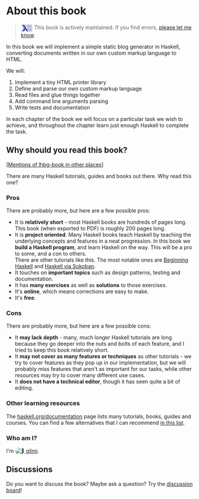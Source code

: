 # About this book

> <img src="book-logo-transparent.png" alt="book logo" style="max-height: 1.5em; vertical-align: top"> This book is actively maintained. If you find errors, [please let me know](https://github.com/soupi/learn-haskell-blog-generator/issues).

<!--
<div style="text-align: center">
  <img src="book-logo-transparent.png" alt="book logo" style="max-width: 40%">
</div>
-->

In this book we will implement a simple static blog generator in Haskell,
converting documents written in our own custom markup language to HTML.

We will:

1. Implement a tiny HTML printer library
2. Define and parse our own custom markup language
3. Read files and glue things together
4. Add command line arguments parsing
5. Write tests and documentation

In each chapter of the book we will focus on a particular task we wish to achieve,
and throughout the chapter learn just enough Haskell to complete the task.

## Why should you read this book?

[[Mentions of lhbg-book in other places](https://github.com/soupi/learn-haskell-blog-generator/discussions/67)]

There are many Haskell tutorials, guides and books out there. Why read this one?

### Pros

There are probably more, but here are a few possible pros:

- It is **relatively short** - most Haskell books are hundreds of pages long.
  This book (when exported to PDF) is roughly 200 pages long.
- It is **project oriented**. Many Haskell books teach Haskell by teaching the underlying
  concepts and features in a neat progression. In this book we **build a Haskell program**,
  and learn Haskell on the way. This will be a pro to some, and a con to others.<br>
  There are other tutorials like this. The most notable ones are
  [Beginning Haskell](https://www.apress.com/gp/book/9781430262510#otherversion=9781430262503)
  and [Haskell via Sokoban](https://haskell-via-sokoban.nomeata.de/).
- It touches on **important topics** such as design patterns, testing and documentation.
- It has **many exercises** as well as **solutions** to those exercises.
- It's **online**, which means corrections are easy to make.
- It's **free**.

### Cons

There are probably more, but here are a few possible cons:

- It **may lack depth** - many, much longer Haskell tutorials are long because they go
  deeper into the nuts and bolts of each feature, and I tried to keep this book relatively short.
- It **may not cover as many features or techniques** as other tutorials -
  we try to cover features as they pop up in our implementation, but we will
  probably miss features that aren't as important for our tasks,
  while other resources may try to cover many different use cases.
- It **does not have a technical editor**, though it has seen quite a bit of editing.

### Other learning resources

The [haskell.org/documentation](https://www.haskell.org/documentation/) page lists
many tutorials, books, guides and courses. You can find a few alternatives that I can
recommend [in this list](https://github.com/soupi/haskell-study-plan#about-this-guide).

### Who am I?

I'm
[<img src="https://avatars.githubusercontent.com/u/8547573" alt="🐨" style="border-radius: 100px; max-height: 1.5em; vertical-align: top">
gilmi](https://gilmi.me).

## Discussions

Do you want to discuss the book? Maybe ask a question?
Try the [discussion board](https://github.com/soupi/learn-haskell-blog-generator/discussions)!

